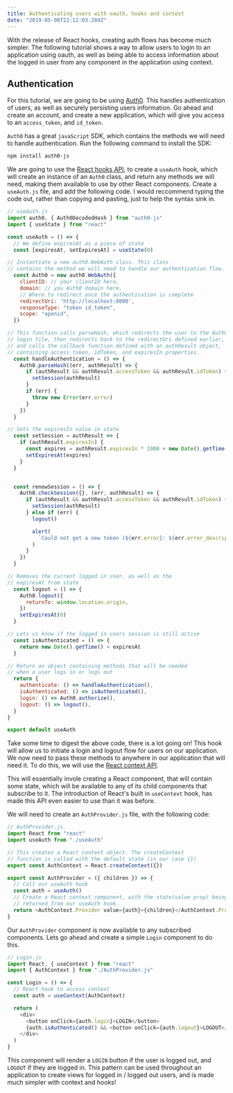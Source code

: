 ```yaml
---
title: Authenticating users with oauth, hooks and context
date: "2019-05-08T22:12:03.284Z"
---
```


With the release of React hooks, creating auth flows has become much simpler. The following tutorial shows a way to allow users to login to an application using oauth, as well as being able to access information about the logged in user from any component in the application using context.

## Authentication

For this tutorial, we are going to be using [Auth0](https://auth0.com/). This handles authentication of users, as well as securely persisting users information. Go ahead and create an account, and create a new application, which will give you access to an `access_token`, and `id_token`.

`Auth0` has a great `javaScript` SDK, which contains the methods we will need to handle authentication. Run the following command to install the SDK:

```bash
npm install auth0-js
```

We are going to use the [React hooks API](https://reactjs.org/docs/hooks-intro.html), to create a `useAuth` hook, which will create an instance of an `Auth0` class, and return any methods we will need, making them available to use by other React components. Create a `useAuth.js` file, and add the following code. I would reccommend typing the code out, rather than copying and pasting, just to help the syntax sink in.

```javascript
// useAuth.js
import auth0, { Auth0DecodedHash } from "auth0-js"
import { useState } from "react"

const useAuth = () => {
  // We define expiresAt as a piece of state
  const [expiresAt, setExpiresAt] = useState(0)

// Instantiate a new auth0.WebAuth class. This class
// contains the method we will need to handle our authentication flow.
  const Auth0 = new auth0.WebAuth({
    clientID: // your clientID here,
    domain: // you Auth0 domain here,
    // Where to redirect once the authentication is complete
    redirectUri: 'http://localhost:8000',
    responseType: "token id_token",
    scope: "openid",
  })

// This function calls parseHash, which redirects the user to the Auth0
// login tile, then redirects back to the redirectUri defined earlier,
// and calls the callback function defined with an authResult object,
// containing access token, idToken, and expiresIn properties.
  const handleAuthentication = () => {
    Auth0.parseHash((err, authResult) => {
      if (authResult && authResult.accessToken && authResult.idToken) {
        setSession(authResult)
      }
      if (err) {
        throw new Error(err.error)
      }
    })
  }

// Sets the expiresIn value in state
  const setSession = authResult => {
    if (authResult.expiresIn) {
      const expires = authResult.expiresIn * 1000 + new Date().getTime()
      setExpiresAt(expires)
    }
  }


  const renewSession = () => {
    Auth0.checkSession({}, (err, authResult) => {
      if (authResult && authResult.accessToken && authResult.idToken) {
        setSession(authResult)
      } else if (err) {
        logout()

        alert(
          `Could not get a new token (${err.error}: ${err.error_description}).`
        )
      }
    })
  }

// Removes the current logged in user, as well as the
// expiresAt from state
  const logout = () => {
    Auth0.logout({
      returnTo: window.location.origin,
    })
    setExpiresAt(0)
  }

// Lets us know if the logged in users session is still active
  const isAuthenticated = () => {
    return new Date().getTime() < expiresAt
  }

// Return an object containing methods that will be needed
// when a user logs in or logs out
  return {
    authenticate: () => handleAuthentication(),
    isAuthenticated: () => isAuthenticated(),
    login: () => Auth0.authorize(),
    logout: () => logout(),
  }
}

export default useAuth
```

Take some time to digest the above code, there is a lot going on! This hook will allow us to initiate a login and logout flow for users on our application. We now need to pass these methods to anywhere in our application that will need it. To do this, we will use the [React context API](https://reactjs.org/docs/context.html).

This will essentially invole creating a React component, that will contain some state, which will be available to any of its child components that subscribe to it. The introduction of React's built in `useContext` hook, has made this API even easier to use than it was before.

We will need to create an `AuthProvider.js` file, with the following code:

```javascript
// AuthProvider.js
import React from "react"
import useAuth from "./useAuth"

// This creates a React context object. The createContext
// function is called with the default state (in our case {})
export const AuthContext = React.createContext({})

export const AuthProvider = ({ children }) => {
  // Call our useAuth hook
  const auth = useAuth()
  // Create a React context component, with the state(value prop) being the object
  // returned from our useAuth hook.
  return <AuthContext.Provider value={auth}>{children}</AuthContext.Provider>
}
```

Our `AuthProvider` component is now available to any subscribed components. Lets go ahead and create a simple `Login` component to do this.

```javascript
// Login.js
import React, { useContext } from "react"
import { AuthContext } from "./AuthProvider.js"

const Login = () => {
  // React hook to access context
  const auth = useContext(AuthContext)

  return (
    <div>
      <button onClick={auth.login}>LOGIN</button>
      {auth.isAuthenticated() && <button onClick={auth.logout}>LOGOUT</button>}
    </div>
  )
}
```

This component will render a `LOGIN` button if the user is logged out, and `LOGOUT` if they are logged in. This pattern can be used throughout an application to create views for logged in / logged out users, and is made much simpler with context and hooks!
